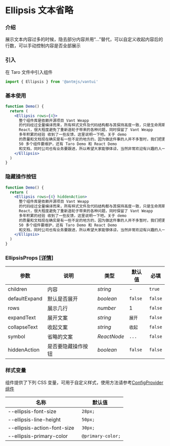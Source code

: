 # Ellipsis 文本省略

### 介绍

展示文本内容过多的时候，隐去部分内容并用“…”替代，可以自定义收起内容后的行数，可以手动控制内容是否全部展示

### 引入

在 Taro 文件中引入组件

```jsx
import { Ellipsis } from '@antmjs/vantui'
```

### 基本使用

```jsx
function Demo() {
  return (
    <Ellipsis rows={4}>
      整个组件库是依赖开源项目 Vant Weapp
      的代码经过全量编译而来，所有样式文件及代码结构都与其保持高度一致，只是生命周期经过改造使其支持
      React，很大程度避免了重新造轮子带来的各种问题，同时保留了 Vant Weapp
      多年积累的经验 收到了一些反馈，这里说明一下吧。关于 demo
      的质量和文档现在确实是有一些不足的地方的，因为做这件事的人并不多暂时，我们把更多的精力放在了组件本身，确保大家在实际的应用中能够更少的被中断。目前除了
      50 多个组件要维护，还有 Taro Demo 和 React Demo
      和文档，同时公司也有业务要跟进，所以希望大家能够体谅，当然非常欢迎有兴趣的人一起来完善它！
    </Ellipsis>
  )
}
```

### 隐藏操作按钮

```jsx
function Demo() {
  return (
    <Ellipsis rows={4} hiddenAction>
      整个组件库是依赖开源项目 Vant Weapp
      的代码经过全量编译而来，所有样式文件及代码结构都与其保持高度一致，只是生命周期经过改造使其支持
      React，很大程度避免了重新造轮子带来的各种问题，同时保留了 Vant Weapp
      多年积累的经验 收到了一些反馈，这里说明一下吧。关于 demo
      的质量和文档现在确实是有一些不足的地方的，因为做这件事的人并不多暂时，我们把更多的精力放在了组件本身，确保大家在实际的应用中能够更少的被中断。目前除了
      50 多个组件要维护，还有 Taro Demo 和 React Demo
      和文档，同时公司也有业务要跟进，所以希望大家能够体谅，当然非常欢迎有兴趣的人一起来完善它！
    </Ellipsis>
  )
}
```

### EllipsisProps [[详情]](https://github.com/AntmJS/vantui/tree/main/packages/vantui/types/ellipsis.d.ts)

| 参数          | 说明               | 类型                         | 默认值  | 必填    |
| ------------- | ------------------ | ---------------------------- | ------- | ------- |
| children      | 内容               | _&nbsp;&nbsp;string<br/>_    | -       | `true`  |
| defaultExpand | 默认是否展开       | _&nbsp;&nbsp;boolean<br/>_   | `false` | `false` |
| rows          | 展示几行           | _&nbsp;&nbsp;number<br/>_    | 1       | `false` |
| expandText    | 展开文案           | _&nbsp;&nbsp;string<br/>_    | `展开`  | `false` |
| collapseText  | 收起文案           | _&nbsp;&nbsp;string<br/>_    | `收起`  | `false` |
| symbol        | 省略的文案         | _&nbsp;&nbsp;ReactNode<br/>_ | `...`   | `false` |
| hiddenAction  | 是否要隐藏操作按钮 | _&nbsp;&nbsp;boolean<br/>_   | `false` | `false` |

### 样式变量

组件提供了下列 CSS 变量，可用于自定义样式，使用方法请参考[ConfigProvider 组件](https://antmjs.github.io/vantui/#/config-provider)

| 名称                        | 默认值             |
| --------------------------- | ------------------ |
| --ellipsis-font-size        | ` 28px;`           |
| --ellipsis-line-height      | ` 50px;`           |
| --ellipsis-action-font-size | ` 30px;`           |
| --ellipsis-primary-color    | ` @primary-color;` |
